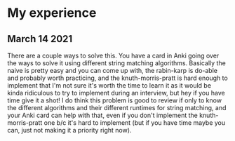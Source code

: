 # My experience
## March 14 2021
There are a couple ways to solve this. You have a card in Anki going over the ways to solve it using different 
string matching algorithms. Basically the naive is pretty easy and you can come up with, the rabin-karp is do-able 
and probably worth practicing, and the knuth-morris-pratt is hard enough to implement that I'm not sure it's worth 
the time to learn it as it would be kinda ridiculous to try to implement during an interview, but hey if you have 
time give it a shot! I do think this problem is good to review if only to know the different algorithms and their 
different runtimes for string matching, and your Anki card can help with that, even if you don't implement the 
knuth-morris-pratt one b/c it's hard to implement (but if you have time maybe you can, just not making it a priority 
right now).